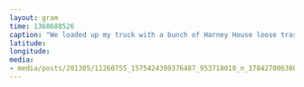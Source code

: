 ```yaml
---
layout: gram
time: 1368688526
caption: "We loaded up my truck with a bunch of Harney House loose trash."
latitude: 
longitude: 
media:
- media/posts/201305/11260755_1575424399376487_953718010_n_17842700638000351.jpg
---
```

